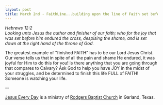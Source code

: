 ```yaml
---
layout: post
title: March 2nd - FaithLine...building upon the line of Faith set before
---
```


_Hebrews 12:2  
Looking unto Jesus the author and finisher of our faith; who for the
joy that was set before him endured the cross, despising the shame,
and is set down at the right hand of the throne of God._

The greatest example of "finished FAITH" has to be our Lord Jesus
Christ. Our verse tells us that in spite of all the pain and shame He
endured, it was joyful for Him to do this for you! Is there anything
that you are going through that compares to Calvary? Ask God to help
you have JOY in the midst of your struggles, and be determined to
finish this life FULL of FAITH! Someone is watching your life.

 --

<a href=http://jesuseveryday.net>Jesus Every Day</a> is a ministry of <a href=http://rodgersbaptist.net>Rodgers Baptist Church</a> in Garland, Texas.
